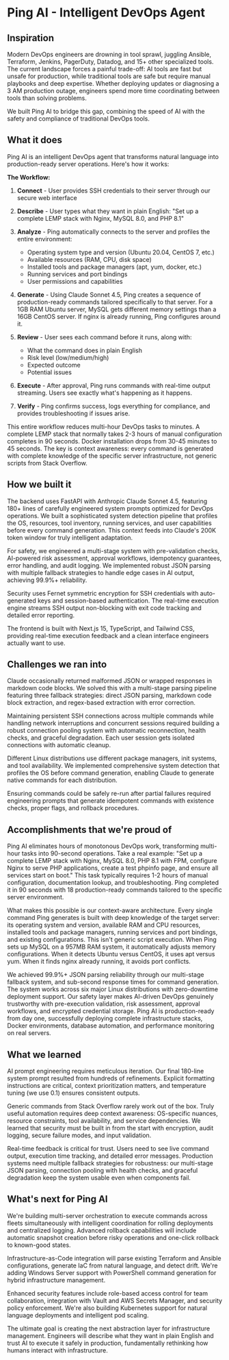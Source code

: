 # Ping AI - Intelligent DevOps Agent

## Inspiration

Modern DevOps engineers are drowning in tool sprawl, juggling Ansible, Terraform, Jenkins, PagerDuty, Datadog, and 15+ other specialized tools. The current landscape forces a painful trade-off: AI tools are fast but unsafe for production, while traditional tools are safe but require manual playbooks and deep expertise. Whether deploying updates or diagnosing a 3 AM production outage, engineers spend more time coordinating between tools than solving problems.

We built Ping AI to bridge this gap, combining the speed of AI with the safety and compliance of traditional DevOps tools.

## What it does

Ping AI is an intelligent DevOps agent that transforms natural language into production-ready server operations. Here's how it works:

**The Workflow:**

1. **Connect** - User provides SSH credentials to their server through our secure web interface

2. **Describe** - User types what they want in plain English: "Set up a complete LEMP stack with Nginx, MySQL 8.0, and PHP 8.1"

3. **Analyze** - Ping automatically connects to the server and profiles the entire environment:
   - Operating system type and version (Ubuntu 20.04, CentOS 7, etc.)
   - Available resources (RAM, CPU, disk space)
   - Installed tools and package managers (apt, yum, docker, etc.)
   - Running services and port bindings
   - User permissions and capabilities

4. **Generate** - Using Claude Sonnet 4.5, Ping creates a sequence of production-ready commands tailored specifically to that server. For a 1GB RAM Ubuntu server, MySQL gets different memory settings than a 16GB CentOS server. If nginx is already running, Ping configures around it.

5. **Review** - User sees each command before it runs, along with:
   - What the command does in plain English
   - Risk level (low/medium/high)
   - Expected outcome
   - Potential issues

6. **Execute** - After approval, Ping runs commands with real-time output streaming. Users see exactly what's happening as it happens.

7. **Verify** - Ping confirms success, logs everything for compliance, and provides troubleshooting if issues arise.

This entire workflow reduces multi-hour DevOps tasks to minutes. A complete LEMP stack that normally takes 2-3 hours of manual configuration completes in 90 seconds. Docker installation drops from 30-45 minutes to 45 seconds. The key is context awareness: every command is generated with complete knowledge of the specific server infrastructure, not generic scripts from Stack Overflow.

## How we built it

The backend uses FastAPI with Anthropic Claude Sonnet 4.5, featuring 180+ lines of carefully engineered system prompts optimized for DevOps operations. We built a sophisticated system detection pipeline that profiles the OS, resources, tool inventory, running services, and user capabilities before every command generation. This context feeds into Claude's 200K token window for truly intelligent adaptation.

For safety, we engineered a multi-stage system with pre-validation checks, AI-powered risk assessment, approval workflows, idempotency guarantees, error handling, and audit logging. We implemented robust JSON parsing with multiple fallback strategies to handle edge cases in AI output, achieving 99.9%+ reliability.

Security uses Fernet symmetric encryption for SSH credentials with auto-generated keys and session-based authentication. The real-time execution engine streams SSH output non-blocking with exit code tracking and detailed error reporting.

The frontend is built with Next.js 15, TypeScript, and Tailwind CSS, providing real-time execution feedback and a clean interface engineers actually want to use.

## Challenges we ran into

Claude occasionally returned malformed JSON or wrapped responses in markdown code blocks. We solved this with a multi-stage parsing pipeline featuring three fallback strategies: direct JSON parsing, markdown code block extraction, and regex-based extraction with error correction.

Maintaining persistent SSH connections across multiple commands while handling network interruptions and concurrent sessions required building a robust connection pooling system with automatic reconnection, health checks, and graceful degradation. Each user session gets isolated connections with automatic cleanup.

Different Linux distributions use different package managers, init systems, and tool availability. We implemented comprehensive system detection that profiles the OS before command generation, enabling Claude to generate native commands for each distribution.

Ensuring commands could be safely re-run after partial failures required engineering prompts that generate idempotent commands with existence checks, proper flags, and rollback procedures.

## Accomplishments that we're proud of

Ping AI eliminates hours of monotonous DevOps work, transforming multi-hour tasks into 90-second operations. Take a real example: "Set up a complete LEMP stack with Nginx, MySQL 8.0, PHP 8.1 with FPM, configure Nginx to serve PHP applications, create a test phpinfo page, and ensure all services start on boot." This task typically requires 1-2 hours of manual configuration, documentation lookup, and troubleshooting. Ping completed it in 90 seconds with 18 production-ready commands tailored to the specific server environment.

What makes this possible is our context-aware architecture. Every single command Ping generates is built with deep knowledge of the target server: its operating system and version, available RAM and CPU resources, installed tools and package managers, running services and port bindings, and existing configurations. This isn't generic script execution. When Ping sets up MySQL on a 957MB RAM system, it automatically adjusts memory configurations. When it detects Ubuntu versus CentOS, it uses apt versus yum. When it finds nginx already running, it avoids port conflicts.

We achieved 99.9%+ JSON parsing reliability through our multi-stage fallback system, and sub-second response times for command generation. The system works across six major Linux distributions with zero-downtime deployment support. Our safety layer makes AI-driven DevOps genuinely trustworthy with pre-execution validation, risk assessment, approval workflows, and encrypted credential storage. Ping AI is production-ready from day one, successfully deploying complete infrastructure stacks, Docker environments, database automation, and performance monitoring on real servers.

## What we learned

AI prompt engineering requires meticulous iteration. Our final 180-line system prompt resulted from hundreds of refinements. Explicit formatting instructions are critical, context prioritization matters, and temperature tuning (we use 0.1) ensures consistent outputs.

Generic commands from Stack Overflow rarely work out of the box. Truly useful automation requires deep context awareness: OS-specific nuances, resource constraints, tool availability, and service dependencies. We learned that security must be built in from the start with encryption, audit logging, secure failure modes, and input validation.

Real-time feedback is critical for trust. Users need to see live command output, execution time tracking, and detailed error messages. Production systems need multiple fallback strategies for robustness: our multi-stage JSON parsing, connection pooling with health checks, and graceful degradation keep the system usable even when components fail.

## What's next for Ping AI

We're building multi-server orchestration to execute commands across fleets simultaneously with intelligent coordination for rolling deployments and centralized logging. Advanced rollback capabilities will include automatic snapshot creation before risky operations and one-click rollback to known-good states.

Infrastructure-as-Code integration will parse existing Terraform and Ansible configurations, generate IaC from natural language, and detect drift. We're adding Windows Server support with PowerShell command generation for hybrid infrastructure management.

Enhanced security features include role-based access control for team collaboration, integration with Vault and AWS Secrets Manager, and security policy enforcement. We're also building Kubernetes support for natural language deployments and intelligent pod scaling.

The ultimate goal is creating the next abstraction layer for infrastructure management. Engineers will describe what they want in plain English and trust AI to execute it safely in production, fundamentally rethinking how humans interact with infrastructure.
